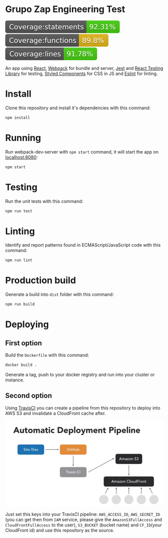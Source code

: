 Grupo Zap Engineering Test
====================
![Coverage badge states](images/badge-statements.svg "Coverage statements") ![Coverage badge functions](images/badge-functions.svg "Coverage functions") ![Coverage badge lines](images/badge-lines.svg "Coverage lines")

An app using [React](https://pt-br.reactjs.org/), [Webpack](https://webpack.js.org/) for bundle and server, [Jest](https://jestjs.io/) and [React Testing Library](https://testing-library.com/docs/react-testing-library/intro) for testing, [Styled Components](https://www.styled-components.com/) for CSS in JS and [Eslint](https://eslint.org/) for linting.

# Install
Clone this repository and install it's dependencies with this command:
``` sh
npm install
```

# Running
Run webpack-dev-server with `npm start` command, it will start the app on [localhost:8080](http://localhost:8080):

``` sh
npm start
```

# Testing
Run the unit tests with this command:

``` sh
npm run test
```

# Linting 
Identify and report patterns found in ECMAScript/JavaScript code with this command:

``` sh
npm run lint
```

# Production build
Generate a build into `dist` folder with this command:

``` sh
npm run build
```

# Deploying

## First option
Build the `Dockerfile` with this command:

``` sh
docker build .
```

Generate a tag, push to your docker registry and run into your cluster or instance.

## Second option
Using [TravisCI](https://travis-ci.org/) you can create a pipeline from this repository to deploy into AWS S3 and invalidate a CloudFront cache after.

![Deploy image](images/deploy.png "Deploy image")

Just set this keys into your TravisCI pipeline: `AWS_ACCESS_ID`, `AWS_SECRET_ID` (you can get then from `IAM` service, please give the `AmazonS3FullAccess` and `CloudFrontFullAccess` to the user), `S3_BUCKET` (bucket name) and `CF_ID`(your CloudFront id) and use this repository as the source. 
